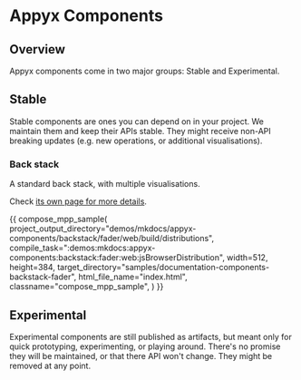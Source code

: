 # Appyx Components

## Overview

Appyx components come in two major groups: Stable and Experimental.

## Stable

Stable components are ones you can depend on in your project. We maintain them and keep their APIs stable. They might receive non-API breaking updates (e.g. new operations, or additional visualisations).

### Back stack

A standard back stack, with multiple visualisations.

Check [its own page for more details](backstack.md).

{{
    compose_mpp_sample(
        project_output_directory="demos/mkdocs/appyx-components/backstack/fader/web/build/distributions",
        compile_task=":demos:mkdocs:appyx-components:backstack:fader:web:jsBrowserDistribution",
        width=512,
        height=384,
        target_directory="samples/documentation-components-backstack-fader",
        html_file_name="index.html",
        classname="compose_mpp_sample",
    )
}}


## Experimental

Experimental components are still published as artifacts, but meant only for quick prototyping, experimenting, or playing around. There's no promise they will be maintained, or that there API won't change. They might be removed at any point.

